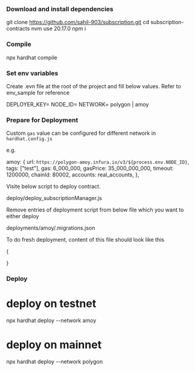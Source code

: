### Download and install dependencies


git clone https://github.com/sahil-903/subscription.git
cd subscription-contracts
nvm use 20.17.0
npm i


### Compile


npx hardhat compile


### Set env variables
Create .evn file at the root of the project and fill below values. Refer to env_sample for reference

DEPLOYER_KEY=
NODE_ID=
NETWORK= polygon | amoy


### Prepare for Deployment

Custom `gas` value can be configured for different network in `hardhat.config.js`

e.g.

amoy: {
      url: `https://polygon-amoy.infura.io/v3/${process.env.NODE_ID}`,
      tags: ["test"],
      gas: 6_000_000,
      gasPrice: 35_000_000_000,
      timeout: 1200000,
      chainId: 80002,
      accounts: real_accounts,
    },




Visite below script to deploy contract.

deploy/deploy_subscriptionManager.js





Remove entries of deployment script from below file which you want to either deploy 


deployments/amoy/.migrations.json




To do fresh deployment, content of this file should look like this


{

}


### Deploy


# deploy on testnet
npx hardhat deploy --network amoy

# deploy on mainnet
npx hardhat deploy --network polygon
